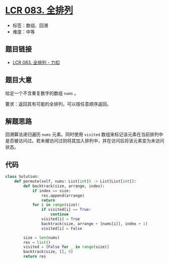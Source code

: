 # [LCR 083. 全排列](https://leetcode.cn/problems/VvJkup/)

- 标签：数组、回溯
- 难度：中等

## 题目链接

- [LCR 083. 全排列 - 力扣](https://leetcode.cn/problems/VvJkup/)

## 题目大意

给定一个不含重复数字的数组 `nums` 。

要求：返回其有可能的全排列，可以按任意顺序返回。

## 解题思路

回溯算法递归遍历 `nums` 元素。同时使用 `visited` 数组来标记该元素在当前排列中是否被访问过。若未被访问过则将其加入排列中，并在访问后将该元素变为未访问状态。

## 代码

```python
class Solution:
    def permute(self, nums: List[int]) -> List[List[int]]:
        def backtrack(size, arrange, index):
            if index == size:
                res.append(arrange)
                return
            for i in range(size):
                if visited[i] == True:
                    continue
                visited[i] = True
                backtrack(size, arrange + [nums[i]], index + 1)
                visited[i] = False

        size = len(nums)
        res = list()
        visited = [False for _ in range(size)]
        backtrack(size, [], 0)
        return res
```

